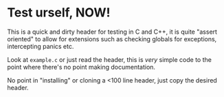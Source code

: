 # Test urself, NOW!

This is a quick and dirty header for testing in C and C++, it is quite "assert
oriented" to allow for extensions such as checking globals for exceptions,
intercepting panics etc.

Look at `example.c` or just read the header, this is *very* simple code to the
point where there's no point making documentation.

No point in "installing" or cloning a <100 line header, just copy the
desired header.

